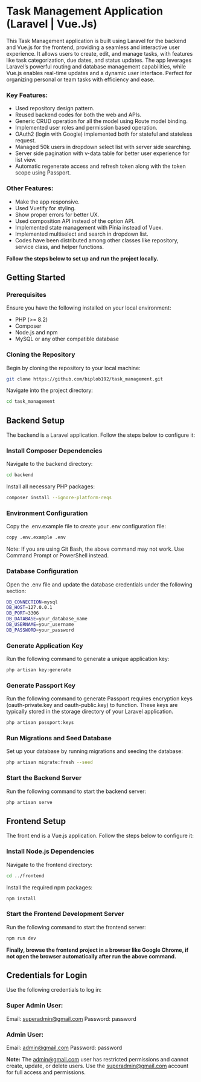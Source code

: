 # Task Management Application (Laravel | Vue.Js)

This Task Management application is built using Laravel for the backend and Vue.js for the frontend, providing a seamless and interactive user experience. It allows users to create, edit, and manage tasks, with features like task categorization, due dates, and status updates. The app leverages Laravel’s powerful routing and database management capabilities, while Vue.js enables real-time updates and a dynamic user interface. Perfect for organizing personal or team tasks with efficiency and ease.

### Key Features:

- Used repository design pattern.
- Reused backend codes for both the web and APIs.
- Generic CRUD operation for all the model using Route model binding.
- Implemented user roles and permission based operation.
- OAuth2 (login with Google) implemented both for stateful and stateless request.
- Managed 50k users in dropdown select list with server side searching.
- Server side pagination with v-data table for better user experience for list view.
- Automatic regenerate access and refresh token along with the token scope using Passport.

### Other Features:

- Make the app responsive.
- Used Vuetify for styling.
- Show proper errors for better UX.
- Used composition API instead of the option API.
- Implemented state management with Pinia instead of Vuex.
- Implemented multiselect and search in dropdown list.
- Codes have been distributed among other classes like repository, service class, and helper functions.

**Follow the steps below to set up and run the project locally.**

## Getting Started

### Prerequisites

Ensure you have the following installed on your local environment:
- PHP (>= 8.2)
- Composer
- Node.js and npm
- MySQL or any other compatible database

### Cloning the Repository

Begin by cloning the repository to your local machine:

```bash
git clone https://github.com/biplob192/task_management.git
```

Navigate into the project directory:

```bash
cd task_management
```

## Backend Setup
The backend is a Laravel application. Follow the steps below to configure it:

### Install Composer Dependencies
Navigate to the backend directory:

```bash
cd backend
```

Install all necessary PHP packages:

```bash
composer install --ignore-platform-reqs
```

### Environment Configuration
Copy the .env.example file to create your .env configuration file:

```bash
copy .env.example .env
```

Note: If you are using Git Bash, the above command may not work. Use Command Prompt or PowerShell instead.

### Database Configuration
Open the .env file and update the database credentials under the following section:

```bash
DB_CONNECTION=mysql
DB_HOST=127.0.0.1
DB_PORT=3306
DB_DATABASE=your_database_name
DB_USERNAME=your_username
DB_PASSWORD=your_password
```

### Generate Application Key
Run the following command to generate a unique application key:

```bash
php artisan key:generate
```

### Generate Passport Key
Run the following command to generate Passport requires encryption keys (oauth-private.key and oauth-public.key) to function. These keys are typically stored in the storage directory of your Laravel application.

```bash
php artisan passport:keys
```

### Run Migrations and Seed Database
Set up your database by running migrations and seeding the database:

```bash
php artisan migrate:fresh --seed
```

### Start the Backend Server
Run the following command to start the backend server:

```bash
php artisan serve
```

<!-- ### Install Passport
Generate the Passport keys required for API authentication:

```bash
php artisan passport:install
``` -->

## Frontend Setup
The front end is a Vue.js application. Follow the steps below to configure it:

### Install Node.js Dependencies
Navigate to the frontend directory:

```bash
cd ../frontend
```

Install the required npm packages:

```bash
npm install
```

### Start the Frontend Development Server
Run the following command to start the frontend server:

```bash
npm run dev
```

**Finally, browse the frontend project in a browser like Google Chrome, if not open the browser automatically after run the above command.**

## Credentials for Login
Use the following credentials to log in:

### Super Admin User:
Email: superadmin@gmail.com
Password: password

### Admin User:
Email: admin@gmail.com
Password: password

**Note:** The admin@gmail.com user has restricted permissions and cannot create, update, or delete users. Use the superadmin@gmail.com account for full access and permissions.

